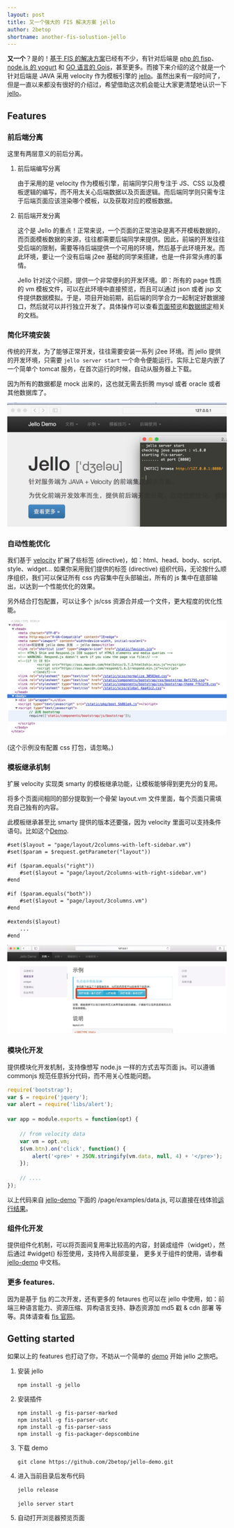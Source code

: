 ```yaml
---
layout: post
title: 又一个强大的 FIS 解决方案 jello
author: 2betop
shortname: another-fis-solustion-jello
---
```


**又一个**？是的！[基于 FIS 的解决方案](http://oak.baidu.com/)已经有不少，有针对后端是 [php 的 fisp](http://oak.baidu.com/docs/fis-plus)、[node.js 的 yogurt](http://oak.baidu.com/docs/yogurt) 和 [GO 语言的 Gois](http://oak.baidu.com/docs/gois)，甚至更多。而接下来介绍的这个就是一个针对后端是 JAVA 采用 velocity 作为模板引擎的 [jello](https://github.com/fex-team/jello)。虽然出来有一段时间了，但是一直以来都没有很好的介绍过，希望借助这次机会能让大家更清楚地认识一下 [jello](https://github.com/fex-team/jello)。

## Features

### 前后端分离

这里有两层意义的前后分离。

1. 前后端编写分离

    由于采用的是 velocity 作为模板引擎，前端同学只用专注于 JS、CSS 以及模板逻辑的编写，而不用太关心后端数据以及页面逻辑。而后端同学则只需专注于后端页面应该渲染哪个模板，以及获取对应的模板数据。
2. 前后端开发分离

    这个是 Jello 的重点！正常来说，一个页面的正常渲染是离不开模板数据的，而页面模板数据的来源，往往都需要后端同学来提供。因此，前端的开发往往受后端的限制，需要等待后端提供一个可用的环境，然后基于此环境开发。而此环境，要让一个没有后端 j2ee 基础的同学来搭建，也是一件非常头疼的事情。

    Jello 针对这个问题，提供一个非常便利的开发环境。即：所有的 page 性质的 vm 模板文件，可以在此环境中直接预览，而且可以通过 json 或者 jsp 文件提供数据模拟。于是，项目开始前期，前后端的同学合力一起制定好数据接口，然后就可以并行独立开发了。具体操作可以查看[页面预览](http://106.186.23.103:8080/doc/rewrite)和[数据绑定](http://106.186.23.103:8080/doc/binding)相关的文档。

### 简化环境安装

传统的开发，为了能够正常开发，往往需要安装一系列 j2ee 环境。而 jello 提供的开发环境，只需要 `jello server start` 一个命令便能运行。实际上它是内嵌了一个简单个 tomcat 服务，在首次运行的时候，自动从服务器上下载。

因为所有的数据都是 mock 出来的，这也就无需去折腾 mysql 或者 oracle 或者其他数据库了。

![image2](/img/another-fis-solusition-jello/image2.png)

### 自动性能优化

我们基于 [velocity](http://velocity.apache.org/) 扩展了些标签 (directive)，如：html、head、body、script、style、widget... 如果你采用我们提供的标签 (directive) 组织代码，无论按什么顺序组织，我们可以保证所有 css 内容集中在头部输出，所有的 js 集中在底部输出，以达到一个性能优化的效果。

另外结合打包配置，可以让多个 js/css 资源合并成一个文件，更大程度的优化性能。

![image1](/img/another-fis-solusition-jello/image1.png)

(这个示例没有配置 css  打包，请忽略。)

### 模板继承机制

扩展 velocity 实现类 smarty 的模板继承功能，让模板能够得到更充分的复用。

将多个页面间相同的部分提取到一个骨架 layout.vm 文件里面，每个页面只需填充自己独有的内容。

此模板继承甚至比 smarty 提供的版本还要强，因为 velocity 里面可以支持条件语句。比如这个[Demo](http://106.186.23.103:8080/doc/layout).

```velocity
#set($layout = "page/layout/2columns-with-left-sidebar.vm")
#set($param = $request.getParameter("layout"))

#if ($param.equals("right"))
    #set($layout = "page/layout/2columns-with-right-sidebar.vm")
#end

#if ($param.equals("both"))
    #set($layout = "page/layout/3columns.vm")
#end

#extends($layout)
    ...
#end
```

![image3](/img/another-fis-solusition-jello/image3.png)

### 模块化开发

提供模块化开发机制，支持像想写 node.js 一样的方式去写页面 js。可以遵循 commonjs 规范任意拆分代码，而不用关心性能问题。

```javascript
require('bootstrap');
var $ = require('jquery');
var alert = require('libs/alert');

var app = module.exports = function(opt) {

    // from velocity data
    var vm = opt.vm;
    $(vm.btn).on('click', function() {
        alert('<pre>' + JSON.stringify(vm.data, null, 4) + '</pre>');
    });

    // ....
});
```

以上代码来自 [jello-demo](https://github.com/2betop/jello-demo) 下面的 /page/examples/data.js, 可以直接在线体验[运行结果](http://106.186.23.103:8080/examples/data)。

### 组件化开发

提供组件化机制，可以将页面间复用率比较高的内容，封装成组件（widget），然后通过 #widget() 标签使用，支持传入局部变量， 更多关于组件的使用，请参看[jello-demo](http://106.186.23.103:8080/doc/widget) 中文档。

### 更多 features.

因为是基于 [fis](http://fis.baidu.com/) 的二次开发，还有更多的 fetaures 也可以在 jello 中使用，如：前端三种语言能力、资源压缩、异构语言支持、静态资源加 md5 戳 & cdn 部署 等等。具体请查看 [fis 官网](http://fis.baidu.com/)。

## Getting started

如果以上的 features 也打动了你，不妨从一个简单的 [demo](http://106.186.23.103:8080/doc/widget) 开始 jello 之旅吧。

1. 安装 jello

    ```
    npm install -g jello
    ```
2. 安装插件

    ```
    npm install -g fis-parser-marked
    npm install -g fis-parser-utc
    npm install -g fis-parser-sass
    npm install -g fis-packager-depscombine
    ```
3.  下载  demo

    ```
    git clone https://github.com/2betop/jello-demo.git

    ```
4. 进入当前目录后发布代码

    ```
    jello release
    
    jello server start
    ```
4. 自动打开浏览器预览页面
